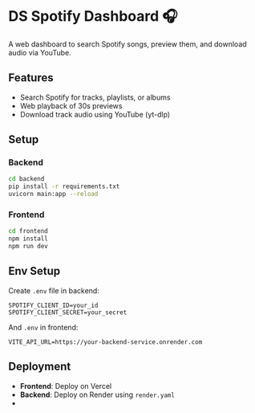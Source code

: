 # DS Spotify Dashboard 🎧

A web dashboard to search Spotify songs, preview them, and download audio via YouTube.

## Features
- Search Spotify for tracks, playlists, or albums
- Web playback of 30s previews
- Download track audio using YouTube (yt-dlp)

## Setup

### Backend
```bash
cd backend
pip install -r requirements.txt
uvicorn main:app --reload
```

### Frontend
```bash
cd frontend
npm install
npm run dev
```

## Env Setup
Create `.env` file in backend:
```
SPOTIFY_CLIENT_ID=your_id
SPOTIFY_CLIENT_SECRET=your_secret
```
And `.env` in frontend:
```
VITE_API_URL=https://your-backend-service.onrender.com
```

## Deployment
- **Frontend**: Deploy on Vercel
- **Backend**: Deploy on Render using `render.yaml`
- 
